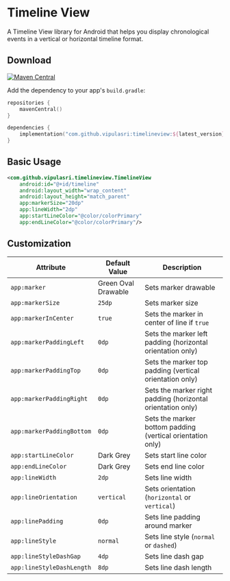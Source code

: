 # Timeline View

A Timeline View library for Android that helps you display chronological events in a vertical or horizontal timeline format.

## Download

[![Maven Central](https://img.shields.io/maven-central/v/com.github.vipulasri/timelineview.svg?label=Maven%20Central)](https://central.sonatype.com/artifact/com.github.vipulasri/timelineview/overview)

Add the dependency to your app's `build.gradle`:

```kotlin
repositories {
    mavenCentral()
}

dependencies {
    implementation("com.github.vipulasri:timelineview:${latest_version}")
}
```

## Basic Usage

``` xml
<com.github.vipulasri.timelineview.TimelineView
    android:id="@+id/timeline"
    android:layout_width="wrap_content"
    android:layout_height="match_parent"
    app:markerSize="20dp"
    app:lineWidth="2dp"
    app:startLineColor="@color/colorPrimary"
    app:endLineColor="@color/colorPrimary"/>
```

## Customization

| Attribute                 | Default Value       | Description                                                 |
|---------------------------|---------------------|-------------------------------------------------------------|
| `app:marker`              | Green Oval Drawable | Sets marker drawable                                        |
| `app:markerSize`          | `25dp`              | Sets marker size                                            |
| `app:markerInCenter`      | `true`              | Sets the marker in center of line if `true`                 |
| `app:markerPaddingLeft`   | `0dp`               | Sets the marker left padding (horizontal orientation only)  |
| `app:markerPaddingTop`    | `0dp`               | Sets the marker top padding (vertical orientation only)     |
| `app:markerPaddingRight`  | `0dp`               | Sets the marker right padding (horizontal orientation only) |
| `app:markerPaddingBottom` | `0dp`               | Sets the marker bottom padding (vertical orientation only)  |
| `app:startLineColor`      | Dark Grey           | Sets start line color                                       |
| `app:endLineColor`        | Dark Grey           | Sets end line color                                         |
| `app:lineWidth`           | `2dp`               | Sets line width                                             |
| `app:lineOrientation`     | `vertical`          | Sets orientation (`horizontal` or `vertical`)               |
| `app:linePadding`         | `0dp`               | Sets line padding around marker                             |
| `app:lineStyle`           | `normal`            | Sets line style (`normal` or `dashed`)                      |
| `app:lineStyleDashGap`    | `4dp`               | Sets line dash gap                                          |
| `app:lineStyleDashLength` | `8dp`               | Sets line dash length                                       |